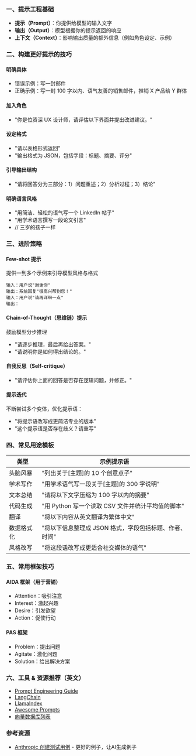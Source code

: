 ### **一、提示工程基础**

- **提示（Prompt）**：你提供给模型的输入文字
- **输出（Output）**：模型根据你的提示返回的响应
- **上下文（Context）**：影响输出质量的额外信息（例如角色设定、示例）

### **二、构建更好提示的技巧**

#### **明确具体**

- 错误示例：写一封邮件
- 正确示例：写一封 100 字以内、语气友善的销售邮件，推销 X 产品给 Y 群体

#### **加入角色**

- "你是位资深 UX 设计师，请评估以下界面并提出改进建议。"

#### **设定格式**

- "请以表格形式返回"
- "输出格式为 JSON，包括字段：标题、摘要、评分"

#### **引导输出结构**

- "请将回答分为三部分：1）问题重述；2）分析过程；3）结论"

#### **明确语言风格**

- "用简洁、轻松的语气写一个 LinkedIn 帖子"
- "用学术语言撰写一段论文引言"
- // 三岁的孩子一样

### **三、进阶策略**

#### **Few-shot 提示**

提供一到多个示例来引导模型风格与格式

```
输入：用户说"谢谢你"  
输出：系统回复"很高兴帮到您！"  
输入：用户说"请再详细一点"  
输出：
```

#### **Chain-of-Thought（思维链）提示**

鼓励模型分步推理

- "请逐步推理，最后再给出答案。"
- "请说明你是如何得出结论的。"

#### **自我反思（Self-critique）**

- "请评估你上面的回答是否存在逻辑问题，并修正。"

#### **提示迭代**

不断尝试多个变体，优化提示语：

- "将提示语改写成更简洁专业的版本"
- "这个提示语是否存在歧义？请重写"

### **四、常见用途模板**

| **类型**   | **示例提示语**                                         |
| ---------- | ------------------------------------------------------ |
| 头脑风暴   | "列出关于[主题]的 10 个创意点子"                       |
| 学术写作   | "用学术语气写一段关于[主题]的 300 字说明"              |
| 文本总结   | "请将以下文字压缩为 100 字以内的摘要"                  |
| 代码生成   | "用 Python 写一个读取 CSV 文件并统计平均值的脚本"      |
| 翻译       | "将以下内容从英文翻译为繁体中文"                       |
| 数据格式化 | "将以下信息整理成 JSON 格式，字段包括标题、作者、时间" |
| 风格改写   | "将这段话改写成更适合社交媒体的语气"                   |

### **五、常用框架技巧**

#### **AIDA 框架（用于营销）**

- Attention：吸引注意
- Interest：激起兴趣
- Desire：引发欲望
- Action：促使行动

#### **PAS 框架**

- Problem：提出问题
- Agitate：激化问题
- Solution：给出解决方案

### **六、工具 & 资源推荐（英文）**

- [Prompt Engineering Guide](https://www.promptingguide.ai/introduction/basics)
- [LangChain](https://python.langchain.com/docs/use_cases/question_answering/)
- [LlamaIndex](https://docs.llamaindex.ai/en/stable/getting_started/concepts.html)
- [Awesome Prompts](https://github.com/f/awesome-chatgpt-prompts)
- [向量数据库列表](https://www.datacamp.com/blog/the-top-5-vector-databases)

### **参考资源**
-  [Anthropic 创建测试用例](https://docs.anthropic.com/en/docs/test-and-evaluate/eval-tool#creating-test-cases) - 更好的例子，让AI生成例子
